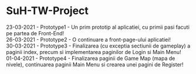 # SuH-TW-Project

23-03-2021 - Prototype1 - Un prim prototip al aplicatiei, cu primii pasi facuti pe partea de Front-End! <br>
26-03-2021 - Prototype2 - O continuare a front-page-ului aplicatiei! <br>
30-03-2021 - Prototype3 - Finalizarea (cu exceptia sectiunii de gameplay) a paginii index, precum si implementarea paginilor de Login si Main Menu! <br>
01-04-2021 - Prototype4 - Finalizarea paginii de Game Map (mapa de nivele), continuarea paginii Main Menu si crearea unei pagini de Register!
